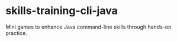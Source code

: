 # skills-training-cli-java
Mini games to enhance Java command-line skills through hands-on practice.
